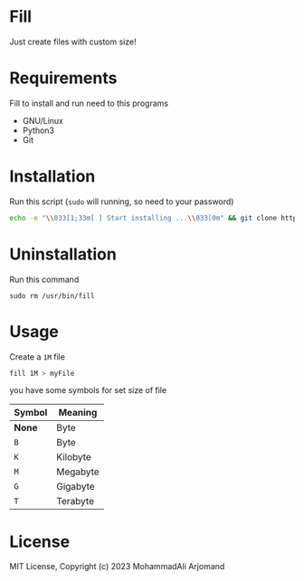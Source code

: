 # Fill
Just create files with custom size!

# Requirements
Fill to install and run need to this programs
- GNU/Linux
- Python3
- Git

# Installation
Run this script (`sudo` will running, so need to your password)
```bash
echo -e "\\033[1;33m[ ] Start installing ...\\033[0m" && git clone https://github.com/mohammadali-arjomand/fill.git && sudo mv ./fill/fill.py /usr/bin/fill && chmod +x /usr/bin/fill && rm -rf fill && echo -e "\\033[0;32m[+] Fill was installed successfully\\033[0m"
```

# Uninstallation
Run this command
```
sudo rm /usr/bin/fill
```

# Usage
Create a `1M` file
```bash
fill 1M > myFile
```
you have some symbols for set size of file

Symbol   | Meaning
---------|----------
__None__ | Byte
`B`      | Byte
`K`      | Kilobyte
`M`      | Megabyte
`G`      | Gigabyte
`T`      | Terabyte

# License
MIT License, Copyright (c) 2023 MohammadAli Arjomand